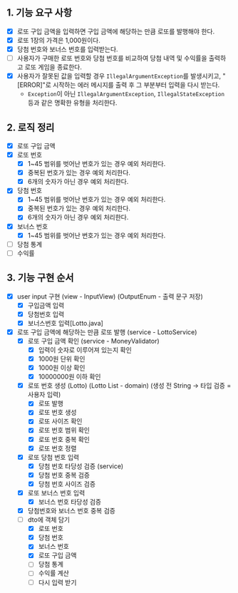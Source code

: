 ## 1. 기능 요구 사항

- [x] 로또 구입 금액을 입력하면 구입 금액에 해당하는 만큼 로또를 발행해야 한다.
- [x] 로또 1장의 가격은 1,000원이다.
- [x] 당첨 번호와 보너스 번호를 입력받는다.
- [ ] 사용자가 구매한 로또 번호와 당첨 번호를 비교하여 당첨 내역 및 수익률을 출력하고 로또 게임을 종료한다.
- [x] 사용자가 잘못된 값을 입력할 경우 `IllegalArgumentException`를 발생시키고, "[ERROR]"로 시작하는 에러 메시지를 출력 후 그 부분부터 입력을 다시 받는다.
  - `Exception`이 아닌 `IllegalArgumentException`, `IllegalStateException` 등과 같은 명확한 유형을 처리한다.

## 2. 로직 정리
- [x] 로또 구입 금액
- [x] 로또 번호
    - [x] 1~45 범위를 벗어난 번호가 있는 경우 예외 처리한다.
    - [x] 중복된 번호가 있는 경우 예외 처리한다.
    - [x] 6개의 숫자가 아닌 경우 예외 처리한다.
- [x] 당첨 번호
    - [x] 1~45 범위를 벗어난 번호가 있는 경우 예외 처리한다.
    - [x] 중복된 번호가 있는 경우 예외 처리한다.
    - [x] 6개의 숫자가 아닌 경우 예외 처리한다.
- [x] 보너스 번호
    - [x] 1~45 범위를 벗어난 번호가 있는 경우 예외 처리한다.
- [ ] 당첨 통계
- [ ] 수익률

## 3. 기능 구현 순서

- [x] user input 구현 (view - InputView) (OutputEnum - 출력 문구 저장)
  - [x] 구입금액 입력
  - [x] 당첨번호 입력
  - [x] 보너스번호 입력[Lotto.java]
- [x] 로또 구입 금액에 해당하는 만큼 로또 발행 (service - LottoService)
  - [x] 로또 구입 금액 확인 (service - MoneyValidator)
    - [x] 입력이 숫자로 이루어져 있는지 확인
    - [x] 1000원 단위 확인
    - [x] 1000원 이상 확인
    - [x] 10000000원 이하 확인
  - [x] 로또 번호 생성 (Lotto) (Lotto List - domain) (생성 전 String -> 타입 검증 = 사용자 입력)
    - [x] 로또 발행
    - [x] 로또 번호 생성
    - [x] 로또 사이즈 확인
    - [x] 로또 번호 범위 확인
    - [x] 로또 번호 중복 확인
    - [x] 로또 번호 정렬
  - [x] 로또 당첨 번호 입력 
    - [x] 당첨 번호 타당성 검증 (service)
    - [x] 당첨 번호 중복 검증
    - [x] 당첨 번호 사이즈 검증
  - [x] 로또 보너스 번호 입력
    - [x] 보너스 번호 타당성 검증
  - [x] 당첨번호와 보너스 번호 중복 검증
  - [ ] dto에 객체 담기
    - [x] 로또 번호
    - [x] 당첨 번호
    - [x] 보너스 번호
    - [x] 로또 구입 금액
    - [ ] 당첨 통계
    - [ ] 수익률 계산
    - [ ] 다시 입력 받기